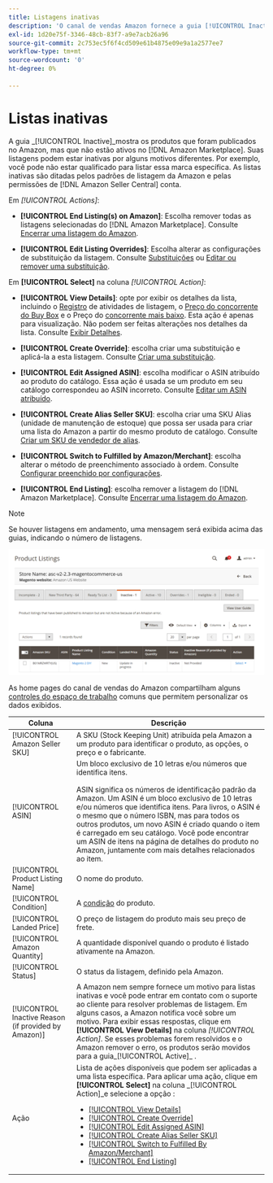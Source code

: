 ```yaml
---
title: Listagens inativas
description: 'O canal de vendas Amazon fornece a guia [!UICONTROL Inactive] para monitorar suas listagens inativas no momento. [!DNL Amazon Marketplace] '
exl-id: 1d20e75f-3346-48cb-83f7-a9e7acb26a96
source-git-commit: 2c753ec5f6f4cd509e61b4875e09e9a1a2577ee7
workflow-type: tm+mt
source-wordcount: '0'
ht-degree: 0%

---
```


# Listas inativas

A guia _[!UICONTROL Inactive]_mostra os produtos que foram publicados no Amazon, mas que não estão ativos no [!DNL Amazon Marketplace]. Suas listagens podem estar inativas por alguns motivos diferentes. Por exemplo, você pode não estar qualificado para listar essa marca específica. As listas inativas são ditadas pelos padrões de listagem da Amazon e pelas permissões de [!DNL Amazon Seller Central] conta.

Em _[!UICONTROL Actions]_:

- **[!UICONTROL End Listing(s) on Amazon]**: Escolha remover todas as listagens selecionadas do  [!DNL Amazon Marketplace]. Consulte [Encerrar uma listagem do Amazon](./end-listings-manually.md).

- **[!UICONTROL Edit Listing Overrides]**: Escolha alterar as configurações de substituição da listagem. Consulte [Substituições](./overrides.md) ou [Editar ou remover uma substituição](./creating-editing-overrides.md#edit-override-single-listing).

Em **[!UICONTROL Select]** na coluna _[!UICONTROL Action]_:

- **[!UICONTROL View Details]**: opte por exibir os detalhes da lista, incluindo o  [Registro](./product-listing-details.md#listing-activity-log) de atividades de listagem, o  [Preço do concorrente do Buy Box](./product-listing-details.md#buy-box-competitor-pricing) e o Preço do  [concorrente mais baixo](./product-listing-details.md#lowest-competitor-pricing). Esta ação é apenas para visualização. Não podem ser feitas alterações nos detalhes da lista. Consulte [Exibir Detalhes](./product-listing-details.md).

- **[!UICONTROL Create Override]**: escolha criar uma substituição e aplicá-la a esta listagem. Consulte [Criar uma substituição](./creating-editing-overrides.md).

- **[!UICONTROL Edit Assigned ASIN]**: escolha modificar o ASIN atribuído ao produto do catálogo. Essa ação é usada se um produto em seu catálogo correspondeu ao ASIN incorreto. Consulte [Editar um ASIN atribuído](./edit-assigned-asin.md).

- **[!UICONTROL Create Alias Seller SKU]**: escolha criar uma SKU Alias (unidade de manutenção de estoque) que possa ser usada para criar uma lista do Amazon a partir do mesmo produto de catálogo. Consulte [Criar um SKU de vendedor de alias](./create-alias-seller-sku.md).

- **[!UICONTROL Switch to Fulfilled by Amazon/Merchant]**: escolha alterar o método de preenchimento associado à ordem. Consulte [Configurar preenchido por configurações](./fulfilled-by.md#configure-fulfilled-by-settings).

- **[!UICONTROL End Listing]**: escolha remover a listagem do  [!DNL Amazon Marketplace]. Consulte [Encerrar uma listagem do Amazon](./end-listings-manually.md).

>[!NOTE]
>
>Se houver listagens em andamento, uma mensagem será exibida acima das guias, indicando o número de listagens.

![Listas inativas do Amazon](assets/amazon-inactive-listings.png)

As home pages do canal de vendas do Amazon compartilham alguns [controles do espaço de trabalho](./workspace-controls.md) comuns que permitem personalizar os dados exibidos.

| Coluna | Descrição |
|--- |--- |
| [!UICONTROL Amazon Seller SKU] | A SKU (Stock Keeping Unit) atribuída pela Amazon a um produto para identificar o produto, as opções, o preço e o fabricante. |
| [!UICONTROL ASIN] | Um bloco exclusivo de 10 letras e/ou números que identifica itens.<br><br>ASIN significa os números de identificação padrão da Amazon. Um ASIN é um bloco exclusivo de 10 letras e/ou números que identifica itens. Para livros, o ASIN é o mesmo que o número ISBN, mas para todos os outros produtos, um novo ASIN é criado quando o item é carregado em seu catálogo. Você pode encontrar um ASIN de itens na página de detalhes do produto no Amazon, juntamente com mais detalhes relacionados ao item. |
| [!UICONTROL Product Listing Name] | O nome do produto. |
| [!UICONTROL Condition] | A [condição](./product-listing-condition.md) do produto. |
| [!UICONTROL Landed Price] | O preço de listagem do produto mais seu preço de frete. |
| [!UICONTROL Amazon Quantity] | A quantidade disponível quando o produto é listado ativamente na Amazon. |
| [!UICONTROL Status] | O status da listagem, definido pela Amazon. |
| [!UICONTROL Inactive Reason (if provided by Amazon)] | A Amazon nem sempre fornece um motivo para listas inativas e você pode entrar em contato com o suporte ao cliente para resolver problemas de listagem. Em alguns casos, a Amazon notifica você sobre um motivo. Para exibir essas respostas, clique em **[!UICONTROL View Details]** na coluna _[!UICONTROL Action]_. Se esses problemas forem resolvidos e o Amazon remover o erro, os produtos serão movidos para a guia_[!UICONTROL Active]_ . |
| Ação | Lista de ações disponíveis que podem ser aplicadas a uma lista específica. Para aplicar uma ação, clique em **[!UICONTROL Select]** na coluna _[!UICONTROL Action]_e selecione a opção :<ul><li>[[!UICONTROL View Details]](./product-listing-details.md)</li><li>[[!UICONTROL Create Override]](./creating-editing-overrides.md)</li><li>[[!UICONTROL Edit Assigned ASIN]](./edit-assigned-asin.md)</li><li>[[!UICONTROL Create Alias Seller SKU]](./create-alias-seller-sku.md#region-specific)</li><li>[[!UICONTROL Switch to Fulfilled By Amazon/Merchant]](./fulfilled-by.md#configure-fulfilled-by-settings)</li><li>[[!UICONTROL End Listing]](./end-listings-manually.md)</li></ul> |
